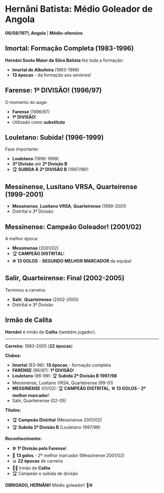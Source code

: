 # Hernâni Batista: Médio Goleador de Angola

**06/08/1971, Angola** | **Médio-ofensivo**

## Imortal: Formação Completa (1983-1996)

**Hernâni Souto Maior da Silva Batista** fez toda a formação:
- **Imortal de Albufeira** (1983-1996)
- **13 épocas** - da formação aos seniores!

## Farense: 1ª DIVISÃO! (1996/97)

O momento do auge:
- **Farense** (1996/97)
- **1ª DIVISÃO**!
- Utilizado como **substituto**

## Louletano: Subida! (1996-1999)

Fase importante:
- **Louletano** (1996-1999)
- **3ª Divisão** até **2ª Divisão B**
- 🏆 **SUBIDA À 2ª DIVISÃO B** (1997/98)!

## Messinense, Lusitano VRSA, Quarteirense (1999-2001)

- **Messinense**, **Lusitano VRSA**, **Quarteirense** (1999-2001)
- Distrital e 3ª Divisão

## Messinense: Campeão Goleador! (2001/02)

A melhor época:
- **Messinense** (2001/02)
- 🏆 **CAMPEÃO DISTRITAL**!
- ⚽ **13 GOLOS** - **SEGUNDO MELHOR MARCADOR** da equipa!

## Salir, Quarteirense: Final (2002-2005)

Terminou a carreira:
- **Salir**, **Quarteirense** (2002-2005)
- Distrital e 3ª Divisão

## Irmão de Calita

**Hernâni** é irmão de **Calita** (também jogador).

---

**Carreira:** 1983-2005 (**22 épocas**)

**Clubes:**
- **Imortal** (83-96): **13 épocas** - formação completa
- **FARENSE** (96/97): **1ª DIVISÃO**!
- **Louletano** (96-99): 🏆 **Subida 2ª Divisão B 1997/98**
- Messinense, Lusitano VRSA, Quarteirense (99-01)
- **MESSINENSE** (01/02): 🏆 **CAMPEÃO DISTRITAL**, ⚽ **13 GOLOS - 2º melhor marcador**!
- Salir, Quarteirense (02-05)

**Títulos:**
- 🏆 **Campeão Distrital** (Messinense 2001/02)
- 🏆 **Subida 2ª Divisão B** (Louletano 1997/98)

**Reconhecimento:**
- ⚽ **1ª Divisão pelo Farense**!
- 🎯 **13 golos** - 2º melhor marcador (Messinense 2001/02)
- 📊 **22 épocas** de carreira
- 👨‍👦 Irmão de **Calita**
- 🏆 Campeão e subida de divisão

**OBRIGADO, HERNÂNI!** Médio goleador! 🦁⚽
